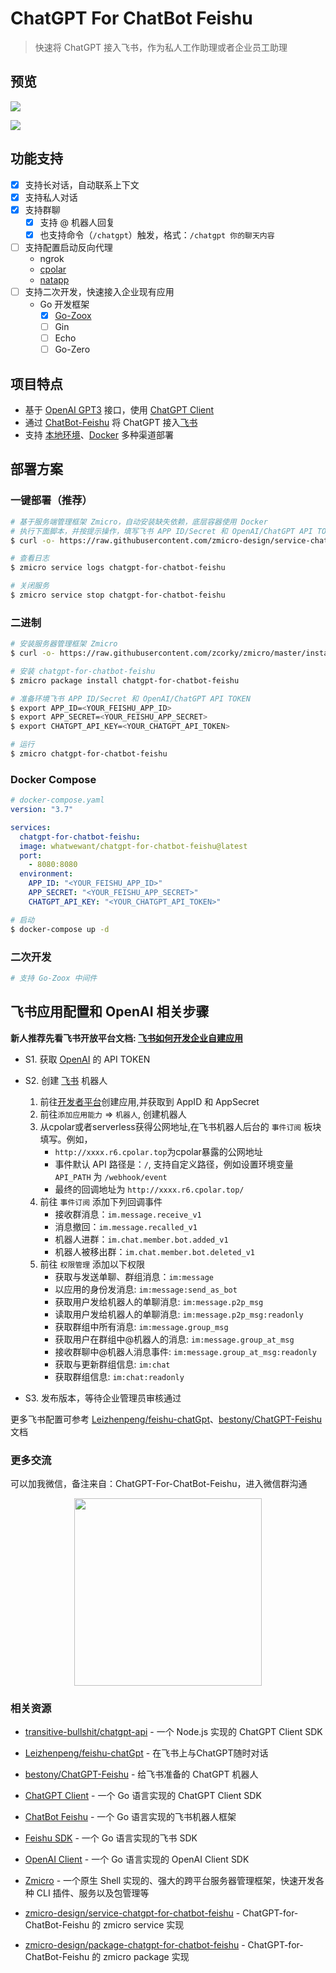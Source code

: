 # ChatGPT For ChatBot Feishu

> 快速将 ChatGPT 接入飞书，作为私人工作助理或者企业员工助理


## 预览
![](./docs/assets/images/chatgpt.chat.group.png)

![](./docs/assets/images/chatgpt.chat.p2p.png)

## 功能支持

* [x] 支持长对话，自动联系上下文
* [x] 支持私人对话
* [x] 支持群聊
  * [x] 支持 @ 机器人回复
  * [x] 也支持命令（`/chatgpt`）触发，格式：`/chatgpt 你的聊天内容`
* [ ] 支持配置启动反向代理
  * ngrok
  * [cpolar](https://dashboard.cpolar.com/)
  * [natapp](https://natapp.cn/)
* [ ] 支持二次开发，快速接入企业现有应用
  * Go 开发框架
    * [x] [Go-Zoox](https://github.com/go-zoox/zoox)
    * [ ] Gin
    * [ ] Echo
    * [ ] Go-Zero

## 项目特点
* 基于 [OpenAI GPT3](https://platform.openai.com/account/api-keys) 接口，使用 [ChatGPT Client](https://github.com/go-zoox/chatgpt-client)
* 通过 [ChatBot-Feishu](https://github.com/go-zoox/chatbot-feishu) 将 ChatGPT 接入[飞书](https://open.feishu.cn/app)
* 支持 [本地环境](https://dashboard.cpolar.com/login)、[Docker](https://www.docker.com/) 多种渠道部署


## 部署方案

### 一键部署（推荐）

```bash
# 基于服务端管理框架 Zmicro，自动安装缺失依赖，底层容器使用 Docker
# 执行下面脚本，并按提示操作，填写飞书 APP ID/Secret 和 OpenAI/ChatGPT API TOKEN
$ curl -o- https://raw.githubusercontent.com/zmicro-design/service-chatgpt-for-chatbot-feishu/master/install | bash

# 查看日志
$ zmicro service logs chatgpt-for-chatbot-feishu

# 关闭服务
$ zmicro service stop chatgpt-for-chatbot-feishu
```

### 二进制

```bash
# 安装服务器管理框架 Zmicro
$ curl -o- https://raw.githubusercontent.com/zcorky/zmicro/master/install | bash

# 安装 chatgpt-for-chatbot-feishu
$ zmicro package install chatgpt-for-chatbot-feishu

# 准备环境飞书 APP ID/Secret 和 OpenAI/ChatGPT API TOKEN
$ export APP_ID=<YOUR_FEISHU_APP_ID>
$ export APP_SECRET=<YOUR_FEISHU_APP_SECRET>
$ export CHATGPT_API_KEY=<YOUR_CHATGPT_API_TOKEN>

# 运行
$ zmicro chatgpt-for-chatbot-feishu
```

### Docker Compose

```yaml
# docker-compose.yaml
version: "3.7"

services:
  chatgpt-for-chatbot-feishu:
  image: whatwewant/chatgpt-for-chatbot-feishu@latest
  port:
    - 8080:8080
  environment:
    APP_ID: "<YOUR_FEISHU_APP_ID>"
    APP_SECRET: "<YOUR_FEISHU_APP_SECRET>"
    CHATGPT_API_KEY: "<YOUR_CHATGPT_API_TOKEN>"
```

```bash
# 启动
$ docker-compose up -d
```

### 二次开发

```bash
# 支持 Go-Zoox 中间件
```

## 飞书应用配置和 OpenAI 相关步骤

**新人推荐先看飞书开放平台文档: [飞书如何开发企业自建应用](https://www.feishu.cn/hc/zh-CN/articles/360049067916)**

*  S1. 获取 [OpenAI](https://platform.openai.com/account/api-keys) 的 API TOKEN
*  S2. 创建 [飞书](https://open.feishu.cn/) 机器人
    1. 前往[开发者平台](https://open.feishu.cn/app?lang=zh-CN)创建应用,并获取到 AppID 和 AppSecret
    2. 前往`添加应用能力` => `机器人`, 创建机器人
    3. 从cpolar或者serverless获得公网地址,在飞书机器人后台的 `事件订阅` 板块填写。例如，
        * `http://xxxx.r6.cpolar.top`为cpolar暴露的公网地址
        * 事件默认 API 路径是：`/`, 支持自定义路径，例如设置环境变量 `API_PATH` 为 `/webhook/event`
        * 最终的回调地址为 `http://xxxx.r6.cpolar.top/`
    4. 前往 `事件订阅` 添加下列回调事件
        * 接收群消息：`im.message.receive_v1`
        * 消息撤回：`im.message.recalled_v1`
        * 机器人进群：`im.chat.member.bot.added_v1`
        * 机器人被移出群：`im.chat.member.bot.deleted_v1`
    5. 前往 `权限管理` 添加以下权限
        * 获取与发送单聊、群组消息：`im:message`
        * 以应用的身份发消息: `im:message:send_as_bot`
        * 获取用户发给机器人的单聊消息: `im:message.p2p_msg`
        * 读取用户发给机器人的单聊消息: `im:message.p2p_msg:readonly`
        * 获取群组中所有消息: `im:message.group_msg`
        * 获取用户在群组中@机器人的消息: `im:message.group_at_msg`
        * 接收群聊中@机器人消息事件: `im:message.group_at_msg:readonly`
        * 获取与更新群组信息: `im:chat`
        * 获取群组信息: `im:chat:readonly`

* S3. 发布版本，等待企业管理员审核通过

更多飞书配置可参考 [Leizhenpeng/feishu-chatGpt](https://github.com/Leizhenpeng/feishu-chatGpt/blob/master/readme.md)、[bestony/ChatGPT-Feishu](https://github.com/bestony/ChatGPT-Feishu) 文档

### 更多交流

可以加我微信，备注来自：ChatGPT-For-ChatBot-Feishu，进入微信群沟通

<p align="center">
  <img src="./docs/assets/images/wechat.qrcode.jpeg" alt="" width="300" />
</p>

### 相关资源
* [transitive-bullshit/chatgpt-api](https://github.com/transitive-bullshit/chatgpt-api) - 一个 Node.js 实现的 ChatGPT Client SDK

* [Leizhenpeng/feishu-chatGpt](https://github.com/Leizhenpeng/feishu-chatGpt/blob/master/readme.md) - 在飞书上与ChatGPT随时对话

* [bestony/ChatGPT-Feishu](https://github.com/bestony/ChatGPT-Feishu) - 给飞书准备的 ChatGPT 机器人

* [ChatGPT Client](https://github.com/go-zoox/chatgpt-client) - 一个 Go 语言实现的 ChatGPT Client SDK

* [ChatBot Feishu](https://github.com/go-zoox/chatbot-feishu) - 一个 Go 语言实现的飞书机器人框架

* [Feishu SDK](https://github.com/go-zoox/feishu) - 一个 Go 语言实现的飞书 SDK

* [OpenAI Client](https://github.com/go-zoox/openai-client) - 一个 Go 语言实现的 OpenAI Client SDK

* [Zmicro](https://github.com/zcorky/zmicro) - 一个原生 Shell 实现的、强大的跨平台服务器管理框架，快速开发各种 CLI 插件、服务以及包管理等

* [zmicro-design/service-chatgpt-for-chatbot-feishu](https://github.com/zmicro-design/service-chatgpt-for-chatbot-feishu) - ChatGPT-for-ChatBot-Feishu 的 zmicro service 实现

* [zmicro-design/package-chatgpt-for-chatbot-feishu](https://github.com/zmicro-design/service-chatgpt-for-chatbot-feishu) - ChatGPT-for-ChatBot-Feishu 的 zmicro package 实现
